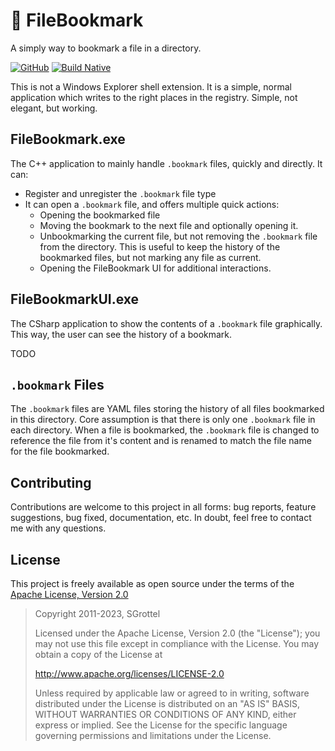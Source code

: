 # 🔖 FileBookmark
A simply way to bookmark a file in a directory.

[![GitHub](https://img.shields.io/github/license/sgrottel/FileBookmark)](/LICENSE)
[![Build Native](https://github.com/sgrottel/FileBookmark/actions/workflows/build_native.yaml/badge.svg)](https://github.com/sgrottel/FileBookmark/actions/workflows/build_native.yaml)

This is not a Windows Explorer shell extension.
It is a simple, normal application which writes to the right places in the registry.
Simple, not elegant, but working.

## FileBookmark.exe
The C++ application to mainly handle `.bookmark` files, quickly and directly.
It can:

* Register and unregister the `.bookmark` file type
* It can open a `.bookmark` file, and offers multiple quick actions:
    * Opening the bookmarked file
    * Moving the bookmark to the next file and optionally opening it.
    * Unbookmarking the current file, but not removing the `.bookmark` file from the directory.
      This is useful to keep the history of the bookmarked files, but not marking any file as current.
    * Opening the FileBookmark UI for additional interactions.


## FileBookmarkUI.exe
The CSharp application to show the contents of a `.bookmark` file graphically.
This way, the user can see the history of a bookmark.

TODO


## `.bookmark` Files
The `.bookmark` files are YAML files storing the history of all files bookmarked in this directory.
Core assumption is that there is only one `.bookmark` file in each directory.
When a file is bookmarked, the `.bookmark` file is changed to reference the file from it's content and is renamed to match the file name for the file bookmarked.


## Contributing
Contributions are welcome to this project in all forms:
bug reports, feature suggestions, bug fixed, documentation, etc.
In doubt, feel free to contact me with any questions.

## License
This project is freely available as open source under the terms of the [Apache License, Version 2.0](LICENSE)

> Copyright 2011-2023, SGrottel
>
> Licensed under the Apache License, Version 2.0 (the "License");
> you may not use this file except in compliance with the License.
> You may obtain a copy of the License at
>
> http://www.apache.org/licenses/LICENSE-2.0
>
> Unless required by applicable law or agreed to in writing, software
> distributed under the License is distributed on an "AS IS" BASIS,
> WITHOUT WARRANTIES OR CONDITIONS OF ANY KIND, either express or implied.
> See the License for the specific language governing permissions and
> limitations under the License.
